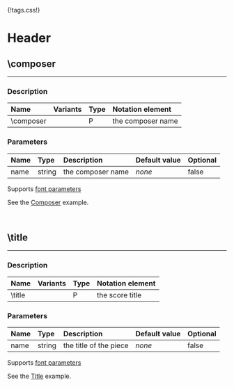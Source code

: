 {!tags.css!}

# Header


## \composer

-------

### Description

| Name | Variants | Type | Notation element |
| :----| :--------| :----| :----------------|
| \composer |  | P | the composer name |




### Parameters

| Name        	| Type   | Description    | Default value  | Optional |
| :------------ |:-------| :--------------| :------------- | :--------| 
| name | string | the composer name | *none* | false |
Supports [font parameters](../../tagsparams#text-parameters)

See the [Composer](../../../examples/mozart581/) example.





<br />


## \title

-------

### Description

| Name | Variants | Type | Notation element |
| :----| :--------| :----| :----------------|
| \title |  | P | the score title |




### Parameters

| Name        	| Type   | Description    | Default value  | Optional |
| :------------ |:-------| :--------------| :------------- | :--------| 
| name | string | the title of the piece | *none* | false |
Supports [font parameters](../../tagsparams#text-parameters)

See the [Title](../../../examples/mozart581/) example.



